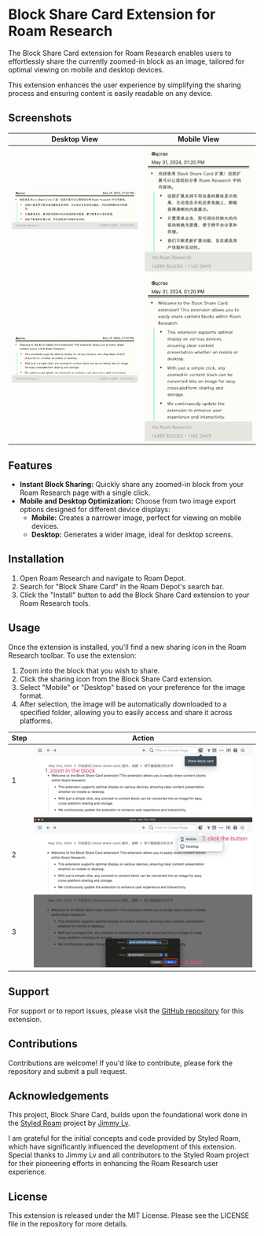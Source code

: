 # Block Share Card Extension for Roam Research

The Block Share Card extension for Roam Research enables users to effortlessly share the currently zoomed-in block as an image, tailored for optimal viewing on mobile and desktop devices.

This extension enhances the user experience by simplifying the sharing process and ensuring content is easily readable on any device.

## Screenshots

| Desktop View                   | Mobile View                   |
|--------------------------------|-------------------------------|
| ![](./assets/qcrao-4uDyOJFsn-desktop.png) | ![](./assets/qcrao-4uDyOJFsn-mobile.png) |
| ![](./assets/qcrao-UUhfbu5lT-desktop.png) | ![](./assets/qcrao-UUhfbu5lT-mobile.png) |


## Features

- **Instant Block Sharing:** Quickly share any zoomed-in block from your Roam Research page with a single click.
- **Mobile and Desktop Optimization:** Choose from two image export options designed for different device displays:
  - **Mobile:** Creates a narrower image, perfect for viewing on mobile devices.
  - **Desktop:** Generates a wider image, ideal for desktop screens.

## Installation

1. Open Roam Research and navigate to Roam Depot.
2. Search for "Block Share Card" in the Roam Depot's search bar.
3. Click the "Install" button to add the Block Share Card extension to your Roam Research tools.

## Usage

Once the extension is installed, you'll find a new sharing icon in the Roam Research toolbar. To use the extension:

1. Zoom into the block that you wish to share.
2. Click the sharing icon from the Block Share Card extension.
3. Select "Mobile" or "Desktop" based on your preference for the image format.
4. After selection, the image will be automatically downloaded to a specified folder, allowing you to easily access and share it across platforms.

| Step                   | Action                   |
|--------------------------------|-------------------------------|
|1|![](./assets/step1.jpeg)|
|2|![](./assets/step2.jpeg)|
|3|![](./assets/step3.jpeg)|

## Support

For support or to report issues, please visit the [GitHub repository](https://github.com/qcrao/block-share-card) for this extension.

## Contributions

Contributions are welcome! If you'd like to contribute, please fork the repository and submit a pull request.

## Acknowledgements

This project, Block Share Card, builds upon the foundational work done in the [Styled Roam](https://github.com/JimmyLv/styled-roam) project by [Jimmy Lv](https://github.com/JimmyLv). 

I am grateful for the initial concepts and code provided by Styled Roam, which have significantly influenced the development of this extension. Special thanks to Jimmy Lv and all contributors to the Styled Roam project for their pioneering efforts in enhancing the Roam Research user experience.

## License

This extension is released under the MIT License. Please see the LICENSE file in the repository for more details.
